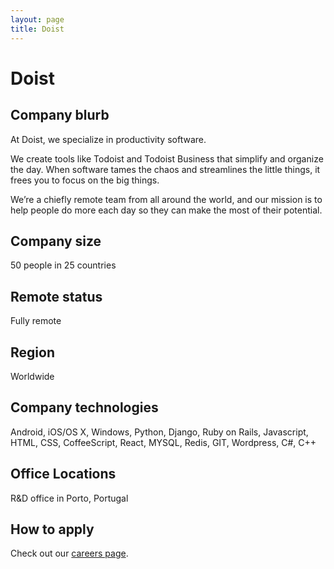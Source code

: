 ```yaml
---
layout: page
title: Doist
---
```


# Doist

## Company blurb

At Doist, we specialize in productivity software.

We create tools like Todoist and Todoist Business that simplify and organize the day. When software tames the chaos and streamlines the little things, it frees you to focus on the big things. 

We’re a chiefly remote team from all around the world, and our mission is to help people do more each day so they can make the most of their potential.

## Company size

50 people in 25 countries

## Remote status

Fully remote

## Region

Worldwide

## Company technologies

Android, iOS/OS X, Windows, Python, Django, Ruby on Rails, Javascript, HTML, CSS, CoffeeScript, React, MYSQL, Redis, GIT, Wordpress, C#, C++

## Office Locations

R&D office in Porto, Portugal

## How to apply

Check out our [careers page](https://doist.com/jobs/).
